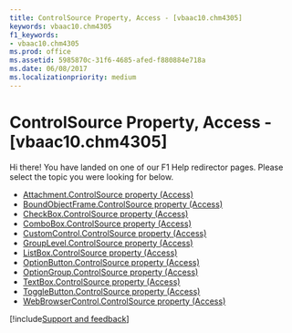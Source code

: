 ```yaml
---
title: ControlSource Property, Access - [vbaac10.chm4305]
keywords: vbaac10.chm4305
f1_keywords:
- vbaac10.chm4305
ms.prod: office
ms.assetid: 5985870c-31f6-4685-afed-f880884e718a
ms.date: 06/08/2017
ms.localizationpriority: medium
---
```



# ControlSource Property, Access - [vbaac10.chm4305]

Hi there! You have landed on one of our F1 Help redirector pages. Please select the topic you were looking for below.

- [Attachment.ControlSource property (Access)](https://msdn.microsoft.com/library/6c1f2351-5671-51dd-0ff7-964719d91b9c%28Office.15%29.aspx)
- [BoundObjectFrame.ControlSource property (Access)](https://msdn.microsoft.com/library/f4200d00-fcb8-f15b-68e5-f1e58bfe41e8%28Office.15%29.aspx)
- [CheckBox.ControlSource property (Access)](https://msdn.microsoft.com/library/167d8da3-0489-ca23-2821-e455b8ac2d53%28Office.15%29.aspx)
- [ComboBox.ControlSource property (Access)](https://msdn.microsoft.com/library/d67db09e-d8c5-4605-2789-c75ac652ee0b%28Office.15%29.aspx)
- [CustomControl.ControlSource property (Access)](https://msdn.microsoft.com/library/1f773a09-7bcc-45ec-9380-3ab5ee13f024%28Office.15%29.aspx)
- [GroupLevel.ControlSource property (Access)](https://msdn.microsoft.com/library/b6f87977-abcc-2bb8-c6ea-720dd20789ec%28Office.15%29.aspx)
- [ListBox.ControlSource property (Access)](https://msdn.microsoft.com/library/3122f8ec-d7d6-18b2-5a68-2c175d2b0d85%28Office.15%29.aspx)
- [OptionButton.ControlSource property (Access)](https://msdn.microsoft.com/library/a2d61057-fe0b-4c00-88f9-f375074d7b3c%28Office.15%29.aspx)
- [OptionGroup.ControlSource property (Access)](https://msdn.microsoft.com/library/9f4a87a0-f31a-8b6f-c39a-51f49c96221e%28Office.15%29.aspx)
- [TextBox.ControlSource property (Access)](https://msdn.microsoft.com/library/be912167-402a-1bc4-6feb-c3551eb058a8%28Office.15%29.aspx)
- [ToggleButton.ControlSource property (Access)](https://msdn.microsoft.com/library/077297e8-6911-8cef-0aa5-4c5cbebcf4a3%28Office.15%29.aspx)
- [WebBrowserControl.ControlSource property (Access)](https://msdn.microsoft.com/library/f15e6d9c-fa41-8ca9-5252-fbb86139b2dc%28Office.15%29.aspx)

[!include[Support and feedback](~/includes/feedback-boilerplate.md)]